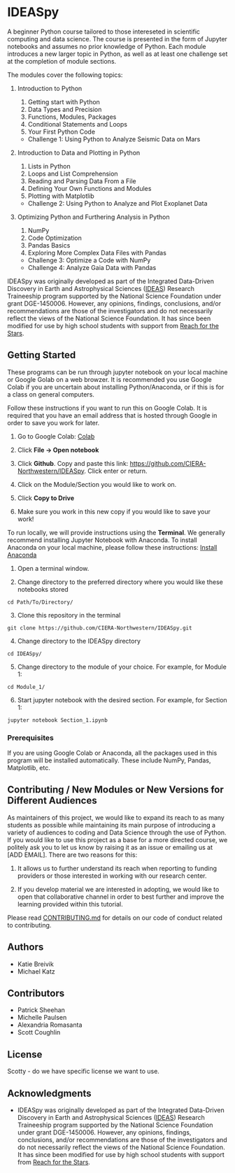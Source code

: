 # IDEASpy

A beginner Python course tailored to those intereseted in scientific computing and data science. The course is presented in the form of Jupyter notebooks and assumes no prior knowledge of Python. Each module introduces a new larger topic in Python, as well as at least one challenge set at the completion of module sections. 

The modules cover the following topics:

1. Introduction to Python
	1. Getting start with Python
	2. Data Types and Precision
	3. Functions, Modules, Packages
	4. Conditional Statements and Loops
	5. Your First Python Code
	* Challenge 1: Using Python to Analyze Seismic Data on Mars

2. Introduction to Data and Plotting in Python
	1. Lists in Python
	2. Loops and List Comprehension
	3. Reading and Parsing Data From a File
	4. Defining Your Own Functions and Modules
	5. Plotting with Matplotlib
	* Challenge 2: Using Python to Analyze and Plot Exoplanet Data

3. Optimizing Python and Furthering Analysis in Python
	1. NumPy
	2. Code Optimization
	3. Pandas Basics
	4. Exploring More Complex Data Files with Pandas
	* Challenge 3: Optimize a Code with NumPy
	* Challenge 4: Analyze Gaia Data with Pandas


IDEASpy was originally developed as part of the Integrated Data-Driven Discovery in Earth and Astrophysical Sciences ([IDEAS](https://www.ideas.ciera.northwestern.edu/)) Research Traineeship program supported by the National Science Foundation under grant DGE-1450006. However, any opinions, findings, conclusions, and/or recommendations are those of the investigators and do not necessarily reflect the views of the National Science Foundation. It has since been modified for use by high school students with support from [Reach for the Stars](https://gk12.ciera.northwestern.edu/).

## Getting Started

These programs can be run through jupyter notebook on your local machine or Google Golab on a web browzer. It is recommended you use Google Colab if you are uncertain about installing Python/Anaconda, or if this is for a class on general computers.

Follow these instructions if you want to run this on Google Colab. It is required that you have an email address that is hosted through Google in order to save you work for later. 

1. Go to Google Colab: [Colab](https://colab.research.Google.com/)

2. Click **File -> Open notebook**

3. Click **Github**. Copy and paste this link: https://github.com/CIERA-Northwestern/IDEASpy. Click enter or return. 

4. Click on the Module/Section you would like to work on. 

5. Click **Copy to Drive**

6. Make sure you work in this new copy if you would like to save your work!

To run locally, we will provide instructions using the **Terminal**. We generally recommend installing Jupyter Notebook with Anaconda. To install Anaconda on your local machine, please follow these instructions: [Install Anaconda](https://docs.anaconda.com/anaconda/install/)

1. Open a terminal window.

2. Change directory to the preferred directory where you would like these notebooks stored
```
cd Path/To/Directory/
```

3. Clone this repository in the terminal
```
git clone https://github.com/CIERA-Northwestern/IDEASpy.git
```

4. Change directory to the IDEASpy directory
```
cd IDEASpy/
```

5. Change directory to the module of your choice. For example, for Module 1:
```
cd Module_1/
```

6. Start jupyter notebook with the desired section. For example, for Section 1:
```
jupyter notebook Section_1.ipynb
```

### Prerequisites

If you are using Google Colab or Anaconda, all the packages used in this program will be installed automatically. These include NumPy, Pandas, Matplotlib, etc.

## Contributing / New Modules or New Versions for Different Audiences

As maintainers of this project, we would like to expand its reach to as many students as possible while maintaining its main purpose of introducing a variety of audiences to coding and Data Science through the use of Python. If you would like to use this project as a base for a more directed course, we politely ask you to let us know by raising it as an issue or emailing us at [ADD EMAIL]. There are two reasons for this:

1. It allows us to further understand its reach when reporting to funding providers or those interested in working with our research center. 

2. If you develop material we are interested in adopting, we would like to open that collaborative channel in order to best further and improve the learning provided within this tutorial. 


Please read [CONTRIBUTING.md](https://gist.github.com/PurpleBooth/b24679402957c63ec426) for details on our code of conduct related to contributing.


## Authors

* Katie Breivik
* Michael Katz

## Contributors

* Patrick Sheehan
* Michelle Paulsen
* Alexandria Romasanta
* Scott Coughlin

## License

Scotty - do we have specific license we want to use. 

## Acknowledgments

* IDEASpy was originally developed as part of the Integrated Data-Driven Discovery in Earth and Astrophysical Sciences ([IDEAS](https://www.ideas.ciera.northwestern.edu/)) Research Traineeship program supported by the National Science Foundation under grant DGE-1450006. However, any opinions, findings, conclusions, and/or recommendations are those of the investigators and do not necessarily reflect the views of the National Science Foundation. It has since been modified for use by high school students with support from [Reach for the Stars](https://gk12.ciera.northwestern.edu/).

